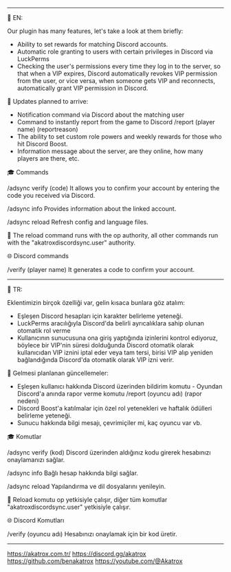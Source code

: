 ----------------------------------------------------------------------------------------------

📌 EN:

 Our plugin has many features, let's take a look at them briefly:

 - Ability to set rewards for matching Discord accounts.
 - Automatic role granting to users with certain privileges in Discord via LuckPerms
 - Checking the user's permissions every time they log in to the server, so that when a VIP expires, Discord automatically revokes VIP permission from the user, or vice versa, when someone gets VIP and reconnects, automatically grant VIP permission in Discord.

 📝 Updates planned to arrive:

 - Notification command via Discord about the matching user
 - Command to instantly report from the game to Discord /report (player name) (reportreason)
 - The ability to set custom role powers and weekly rewards for those who hit Discord Boost.
 - Information message about the server, are they online, how many players are there, etc.

🎓 Commands

/adsync verify (code)
It allows you to confirm your account by entering the code you received via Discord.

/adsync info 
Provides information about the linked account.

/adsync reload
Refresh config and language files.


💼 The reload command runs with the op authority, all other commands run with the "akatroxdiscordsync.user" authority.


🌐 Discord commands

/verify (player name)
It generates a code to confirm your account.


----------------------------------------------------------------------------------------------


📌 TR:

Eklentimizin birçok özelliği var, gelin kısaca bunlara göz atalım:

- Eşleşen Discord hesapları için karakter belirleme yeteneği.
- LuckPerms aracılığıyla Discord'da belirli ayrıcalıklara sahip olunan otomatik rol verme
- Kullanıcının sunucusuna ona giriş yaptığında izinlerini kontrol ediyoruz, böylece bir VIP'nin süresi dolduğunda Discord otomatik olarak kullanıcıdan VIP iznini iptal eder veya tam tersi, birisi VIP alıp yeniden bağlandığında Discord'da otomatik olarak VIP izni verir.

📝 Gelmesi planlanan güncellemeler:

- Eşleşen kullanıcı hakkında Discord üzerinden bildirim komutu - Oyundan Discord'a anında rapor verme komutu /report (oyuncu adı) (rapor nedeni)
- Discord Boost'a katılmalar için özel rol yetenekleri ve haftalık ödülleri belirleme yeteneği.
- Sunucu hakkında bilgi mesajı, çevrimiçiler mi, kaç oyuncu var vb.

🎓 Komutlar

/adsync verify (kod)
Discord üzerinden aldığınız kodu girerek hesabınızı onaylamanızı sağlar.

/adsync info
Bağlı hesap hakkında bilgi sağlar.

/adsync reload
Yapılandırma ve dil dosyalarını yenileyin.


💼 Reload komutu op yetkisiyle çalışır, diğer tüm komutlar "akatroxdiscordsync.user" yetkisiyle çalışır.


🌐 Discord Komutları

/verify (oyuncu adı)
Hesabınızı onaylamak için bir kod üretir.

----------------------------------------------------------------------------------------------

https://akatrox.com.tr/
https://discord.gg/akatrox
https://github.com/benakatrox
https://youtube.com/@Akatrox
